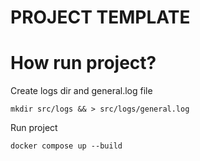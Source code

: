 # PROJECT TEMPLATE

# How run project?

Create logs dir and general.log file

```mkdir src/logs && > src/logs/general.log ```

Run project

```docker compose up --build```
